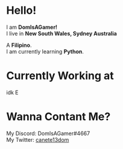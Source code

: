 # Hello! 

I am **DomIsAGamer!**\
I live in **New South Wales, Sydney Australia**

A **Filipino**.\
I am currently learning **Python**.

# Currently Working at
idk E

# Wanna Contant Me?

My Discord: DomIsAGamer#4667\
My Twitter: [canete13dom](https://twitter.com/canete13dom)

